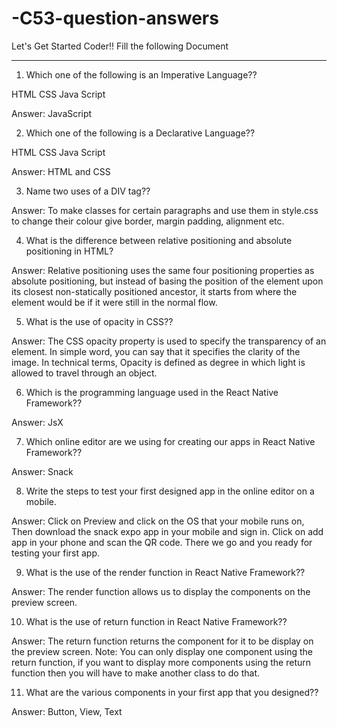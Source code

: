 # -C53-question-answers

Let's Get Started Coder!!
Fill the following Document
__________________________________________________________________________

1. Which one of the following is an Imperative Language??

HTML
CSS
Java Script

Answer: JavaScript	


2. Which one of the following is a Declarative Language??

HTML
CSS
Java Script

Answer: HTML and CSS


3. Name two uses of a DIV tag??

Answer: To make classes for certain paragraphs and use them in style.css to change their colour give border, margin padding, alignment etc.



4. What is the difference between relative positioning and absolute positioning in HTML?

Answer: Relative positioning uses the same four positioning properties as absolute positioning, but instead of basing the position of the element upon its closest non-statically positioned ancestor, it starts from where the element would be if it were still in the normal flow.




5. What is the use of opacity in CSS??

Answer: The CSS opacity property is used to specify the transparency of an element. In simple word, you can say that it specifies the clarity of the image. In technical terms, Opacity is defined as degree in which light is allowed to travel through an object.






6. Which is the programming language used in the React Native Framework??

Answer: JsX



7. Which online editor are we using for creating our apps in React Native Framework??

Answer: Snack


8. Write the steps to test your first designed app in the online editor on a mobile.

Answer: Click on Preview and click on the OS that your mobile runs on, Then download the snack expo app in your mobile and sign in. Click on add app in your phone and scan the QR code. There we go and you ready for testing your first app.


9. What is the use of the render function in React Native Framework??

Answer: The render function allows us to display the components on the preview screen.


10. What is the use of return function  in React Native Framework??

Answer: The return function returns the component for it to be display on the preview screen. Note: You can only display one component using the return function, if you want to display more components using the return function then you will have to make another class to do that.

11. What are the various components in your first app that you designed??

Answer: Button, View, Text


